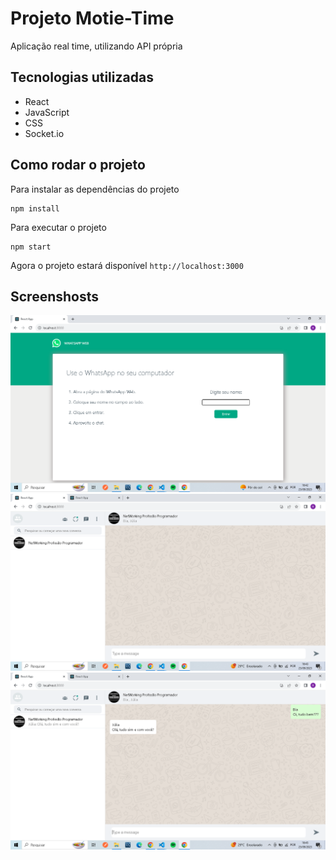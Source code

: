 # Projeto Motie-Time
Aplicação real time, utilizando API própria 

## Tecnologias utilizadas
- React
- JavaScript
- CSS
- Socket.io

## Como rodar o projeto
Para instalar as dependências do projeto 
```
npm install
```
Para executar o projeto 
```
npm start
```
Agora o projeto estará disponível ```http://localhost:3000```

## Screenshosts

<p>
<img src="./src/assets/wpp1.png" />
<img src="./src/assets/wpp2.png" />
<img src="./src/assets/wpp3.png" />
</p>